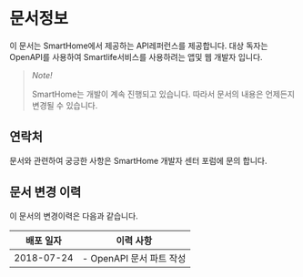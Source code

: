 문서정보
======
이 문서는 SmartHome에서 제공하는 API레퍼런스를 제공합니다. 대상 독자는 OpenAPI를 사용하여 Smartlife서비스를 사용하려는 앱및 웹 개발자 입니다.

> *Note!*
>
> SmartHome는 개발이 계속 진행되고 있습니다. 따라서 문서의 내용은 언제든지 변경될 수 있습니다.



## 연락처

문서와 관련하여 궁긍한 사항은 SmartHome 개발자 센터 포럼에 문의 합니다.



## 문서 변경 이력 

이 문서의 변경이력은 다음과 같습니다.

| 배포 일자  | 이력 사항                |
| ---------- | ------------------------ |
| 2018-07-24 | - OpenAPI 문서 파트 작성  |

